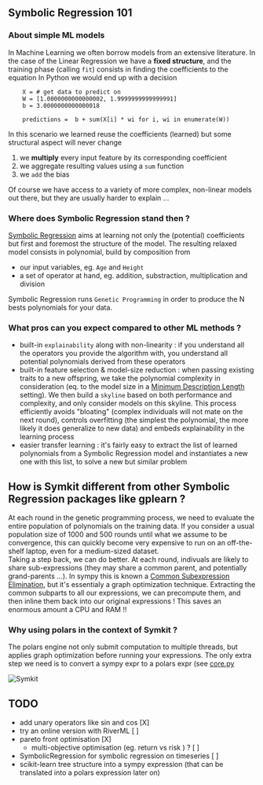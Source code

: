 ## Symbolic Regression 101
### About simple ML models
In Machine Learning we often borrow models from an extensive literature.
In the case of the Linear Regression we have a **fixed structure**, and the training phase (calling `fit`) consists in finding the coefficients to the equation
In Python we would end up with a decision
```
    X = # get data to predict on
    W = [1.0000000000000002, 1.9999999999999991]
    b = 3.0000000000000018

    predictions =  b + sum(X[i] * wi for i, wi in enumerate(W))
```
In this scenario we learned reuse the coefficients (learned) but some structural aspect will never change
 1) we **multiply** every input feature by its corresponding coefficient
 2) we aggregate resulting values using a `sum` function
 3) we `add` the bias 

Of course we have access to a variety of more complex, non-linear models out there, but they are usually harder to explain ...

### Where does Symbolic Regression stand then ?
[Symbolic Regression](https://en.wikipedia.org/wiki/Symbolic_regression#:~:text=Symbolic%20regression%20(SR)%20is%20a,regression%20to%20represent%20a%20function.) aims at learning not only the (potential) coefficients but first and foremost the structure of the model.
The resulting relaxed model consists in polynomial, build by composition from 
 - our input variables, eg. `Age` and `Height`
 - a set of operator at hand, eg. addition, substraction, multiplication and division

Symbolic Regression runs `Genetic Programming` in order to produce the N bests polynomials for your data.

### What pros can you expect compared to other ML methods ?
- built-in `explainability` along with non-linearity : if you understand all the operators you provide the algorithm with, you understand all potential polynomials derived from these operators
- built-in feature selection & model-size reduction : when passing existing traits to a new offspring, we take the polynomial complexity in consideration (eq. to the model size in a [Minimum Description Length](https://en.wikipedia.org/wiki/Minimum_description_length) setting). We then build a `skyline` based on both performance and complexity, and only consider models on this skyline. This process efficiently avoids "bloating" (complex individuals will not mate on the next round), controls overfitting (the simplest the polynomial, the more likely it does generalize to new data) and embeds explainability in the learning process
- easier transfer learning : it's fairly easy to extract the list of learned polynomials from a Symbolic Regression model and instantiates a new one with this list, to solve a new but similar problem

## How is Symkit different from other Symbolic Regression packages like gplearn ?
At each round in the genetic programming process, we need to evaluate the entire population of polynomials on the training data. If you consider a usual population size of 1000 and 500 rounds until what we assume to be convergence, this can quickly become very expensive to run on an off-the-shelf laptop, even for a medium-sized dataset.  
Taking a step back, we can do better. At each round, indivuals are likely to share sub-expressions (they may share a common parent, and potentially grand-parents ...). 
In sympy this is known a [Common Subexpression Elimination](https://docs.sympy.org/latest/modules/rewriting.html#common-subexpression-detection-and-collection), but it's essentialy a graph optimization technique. Extracting the common subparts to all our expressions, we can precompute them, and then inline them back into our original expressions ! This saves an enormous amount a CPU and RAM !!

### Why using polars in the context of Symkit ?
The polars engine not only submit computation to multiple threads, but applies graph optimization before running your expressions. The only extra step we need is to convert a sympy expr to a polars expr (see [core.py](https://github.com/remiadon/symkit/blob/master/symkit/core.py)

![Symkit](https://github.com/remiadon/symkit/assets/2931080/a9157f07-4504-4de3-8853-4dc129a048e4)



## TODO
 - add unary operators like sin and cos [X]
 - try an online version with RiverML [ ]
 - pareto front optimisation          [X]
   - multi-objective optimisation (eg. return vs risk ) ?   [ ]
 - SymbolicRegression for symbolic regression on timeseries  [ ]
 - scikit-learn tree structure into a sympy expression (that can be translated into a polars expression later on)

